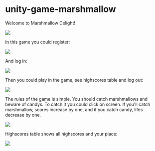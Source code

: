 # unity-game-marshmallow
Welcome to Marshmallow Delight!


![](https://github.com/deewanas/unity-game-marshmallow/blob/main/screenshots/marshm1.PNG)

In this game you could register:

![](https://github.com/deewanas/unity-game-marshmallow/blob/main/screenshots/marshm6.PNG)

And log in:

![](https://github.com/deewanas/unity-game-marshmallow/blob/main/screenshots/marshm2.PNG)

Then you could play in the game, see highscores table and log out:

![](https://github.com/deewanas/unity-game-marshmallow/blob/main/screenshots/marshm5.PNG)

The rules of the game is simple. You should catch marshmallows and beware of candys. To catch it you could click on screen. If you'll catch marshmallow, scores increase by one, and if you catch candy, lifes decrease by one.

![](https://github.com/deewanas/unity-game-marshmallow/blob/main/screenshots/marshm6.PNG)

Highscores table shows all highscores and your place:

![](https://github.com/deewanas/unity-game-marshmallow/blob/main/screenshots/marshm4.PNG)

